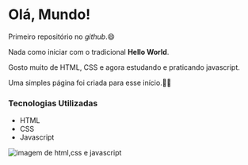 # Olá, Mundo!
 Primeiro repositório no _github_.:smile:
 
 Nada como iniciar com o tradicional **Hello World**.
 
 Gosto muito de HTML, CSS e agora estudando e praticando javascript.
 
 Uma simples página foi criada para esse início.:man_technologist:
 
 ### Tecnologias Utilizadas
 
 * HTML
 * CSS
 * Javascript 
 
![imagem de html,css e javascript](https://yogendra.me/2017/07/20/migration-mania/html-js-css.png)

